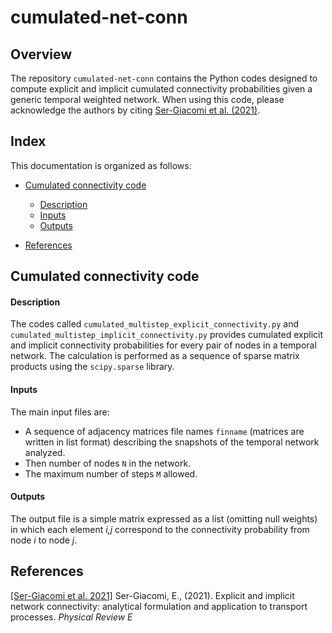 # cumulated-net-conn

## Overview

The repository `cumulated-net-conn` contains the Python codes designed to compute explicit and implicit cumulated connectivity probabilities given a generic temporal weighted network. When using this code, please acknowledge the authors by citing  [Ser-Giacomi et al. (2021)](#references).



## Index
This documentation is organized as follows:

- [Cumulated connectivity code](#cumulated-connectivity-code)
	- [Description](#description)
	- [Inputs](#inputs)
	- [Outputs](#outputs)
	
- [References](#references)



## Cumulated connectivity code

#### Description

The codes called `cumulated_multistep_explicit_connectivity.py` and `cumulated_multistep_implicit_connectivity.py` provides cumulated explicit and implicit connectivity probabilities for every pair of nodes in a temporal network. The calculation is performed as a sequence of sparse matrix products using the `scipy.sparse` library. 


#### Inputs

The main input files are:

- A sequence of adjacency matrices file names `finname` (matrices are written in list format) describing the snapshots of the temporal network analyzed.
- Then number of nodes `N` in the network.
- The maximum number of steps `M` allowed.


#### Outputs

The output file is a simple matrix expressed as a list (omitting null weights) in which each element *i,j* correspond to the connectivity probability from node *i* to node *j*.



## References

[[Ser-Giacomi et al. 2021]](https://www.nature.com/articles/s41559-018-0587-2) Ser-Giacomi, E.,  (2021). Explicit and implicit network connectivity: analytical formulation and application to transport processes. *Physical Review E*




